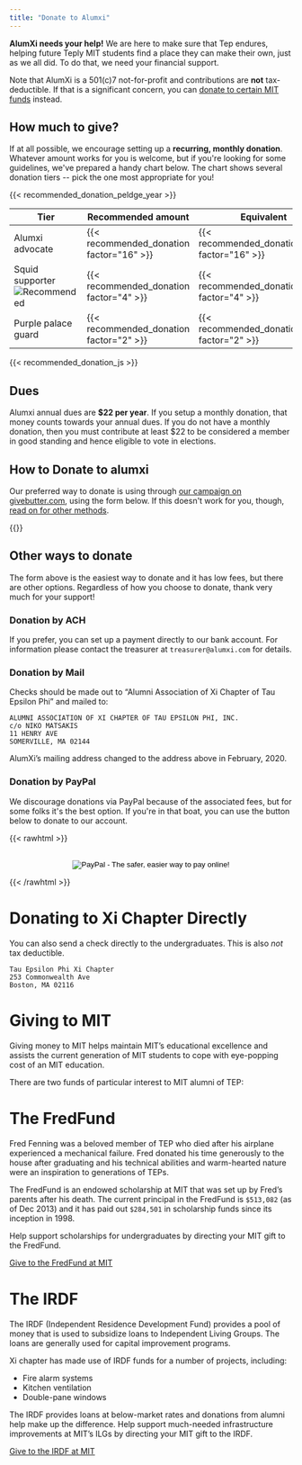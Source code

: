 ```yaml
---
title: "Donate to Alumxi"
---
```


**AlumXi needs your help!** We are here to make sure that Tep endures,
helping future Teply MIT students find a place they can make their own,
just as we all did. To do that, we need your financial support.

Note that AlumXi is a 501(c)7 not-for-profit and contributions are
**not** tax-deductible. If that is a significant concern, you can [donate to certain MIT funds](#giving-to-mit) instead.

## How much to give?

If at all possible, we encourage setting up a **recurring, monthly donation**.
Whatever amount works for you is welcome,
but if you're looking for some guidelines,
we've prepared a handy chart below.
The chart shows several donation tiers -- pick the one most appropriate for you!

{{< recommended_donation_peldge_year >}}

| Tier                                                                              | Recommended amount                       | Equivalent                                     |
| --------------------------------------------------------------------------------- | ---------------------------------------- | ---------------------------------------------- |
| Alumxi advocate                                                                   | {{< recommended_donation factor="16" >}} | {{< recommended_donation_equiv factor="16" >}} |
| Squid supporter ![Recommended](https://img.shields.io/badge/-Recommended!-purple) | {{< recommended_donation factor="4" >}}  | {{< recommended_donation_equiv factor="4" >}}  |
| Purple palace guard                                                               | {{< recommended_donation factor="2" >}}  | {{< recommended_donation_equiv factor="2" >}}  |

{{< recommended_donation_js >}}

## Dues

Alumxi annual dues are **\$22 per year**.
If you setup a monthly donation, that money counts towards your annual dues.
If you do not have a monthly donation, then you must contribute at least \$22 to be considered a member in good standing
and hence eligible to vote in elections.

## How to Donate to alumxi

Our preferred way to donate is using through [our campaign on givebutter.com][campaign], using the form below.
If this doesn't work for you, though, [read on for other methods](#other-ways-to-donate).

[campaign]: https://givebutter.com/xi-endowment

{{<donate-form>}}

## Other ways to donate

The form above is the easiest way to donate and it has low fees, but there are other options. Regardless of how you choose to donate, thank very much for your support!

### Donation by ACH

If you prefer, you can set up a payment directly to our bank account. For information please contact the treasurer at `treasurer@alumxi.com` for details.

### Donation by Mail

Checks should be made out to “Alumni Association of Xi Chapter of Tau Epsilon Phi” and mailed to:

```
ALUMNI ASSOCIATION OF XI CHAPTER OF TAU EPSILON PHI, INC.
c/o NIKO MATSAKIS
11 HENRY AVE
SOMERVILLE, MA 02144
```

AlumXi’s mailing address changed to the address above in February, 2020.

### Donation by PayPal

We discourage donations via PayPal because of the associated fees, but for some folks it's the best option. If you're in that boat, you can use the button below to donate to our account.

{{< rawhtml >}}

<div style="text-align:center">
<form action="https://www.paypal.com/cgi-bin/webscr" method="post"><input name="cmd" type="hidden" value="_s-xclick" class="center">
  <input name="hosted_button_id" type="hidden" value="F95DZ2BTSKYKQ"><br>
  <input alt="PayPal - The safer, easier way to pay online!" name="submit" src="https://www.paypal.com/en_US/i/btn/btn_donateCC_LG.gif" type="image"><br>
  <img style="display: none !important;" src="https://www.paypal.com/en_US/i/scr/pixel.gif" alt="" width="1" hidden="" height="1" border="0">
</form>
</div>
{{< /rawhtml >}}

# Donating to Xi Chapter Directly

You can also send a check directly to the undergraduates. This is also _not_ tax deductible.

```
Tau Epsilon Phi Xi Chapter
253 Commonwealth Ave
Boston, MA 02116
```

# Giving to MIT

Giving money to MIT helps maintain MIT’s educational excellence and assists the current generation of MIT students to cope with eye-popping cost of an MIT education.

There are two funds of particular interest to MIT alumni of TEP:

# The FredFund

Fred Fenning was a beloved member of TEP who died after his airplane experienced a mechanical failure. Fred donated his time generously to the house after graduating and his technical abilities and warm-hearted nature were an inspiration to generations of TEPs.

The FredFund is an endowed scholarship at MIT that was set up by Fred’s parents after his death. The current principal in the FredFund is `$513,082` (as of Dec 2013) and it has paid out `$284,501` in scholarship funds since its inception in 1998.

Help support scholarships for undergraduates by directing your MIT gift to the FredFund.

[Give to the FredFund at MIT](https://giving.mit.edu/givenow/DesSearch.dyn?searchstring=Fenning)

# The IRDF

The IRDF (Independent Residence Development Fund) provides a pool of money that is used to subsidize loans to Independent Living Groups. The loans are generally used for capital improvement programs.

Xi chapter has made use of IRDF funds for a number of projects, including:

- Fire alarm systems
- Kitchen ventilation
- Double-pane windows

The IRDF provides loans at below-market rates and donations from alumni help make up the difference. Help support much-needed infrastructure improvements at MIT’s ILGs by directing your MIT gift to the IRDF.

[Give to the IRDF at MIT](https://giving.mit.edu/givenow/DesSearch.dyn?searchstring=IRDF)
